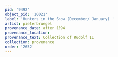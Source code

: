 ```yaml
---
pid: '9492'
object_pid: '10021'
label: 'Hunters in the Snow (December/ January) '
artist: pieterbruegel
provenance_date: after 1594
provenance_location:
provenance_text: Collection of Rudolf II
collection: provenance
order: '2652'
---
```

